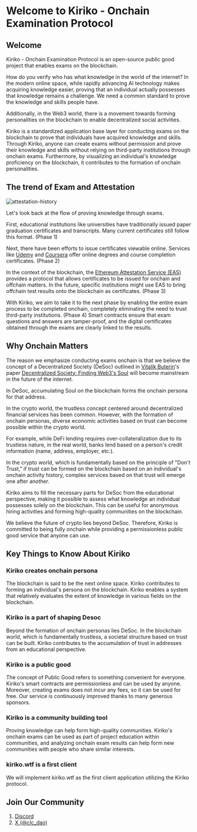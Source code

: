 # Welcome to Kiriko - Onchain Examination Protocol

## Welcome

Kiriko - Onchain Examination Protocol is an open-source public good project that enables exams on the blockchain.

How do you verify who has what knowledge in the world of the internet? In the modern online space, while rapidly advancing AI technology makes acquiring knowledge easier, proving that an individual actually possesses that knowledge remains a challenge. We need a common standard to prove the knowledge and skills people have.

Additionally, in the Web3 world, there is a movement towards forming personalities on the blockchain to enable decentralized social activities.

Kiriko is a standardized application base layer for conducting exams on the blockchain to prove that individuals have acquired knowledge and skills. Through Kiriko, anyone can create exams without permission and prove their knowledge and skills without relying on third-party institutions through onchain exams. Furthermore, by visualizing an individual's knowledge proficiency on the blockchain, it contributes to the formation of onchain personalities.

## The trend of Exam and Attestation

![attestation-history](../images/attestation-history.gif)

Let's look back at the flow of proving knowledge through exams.

First, educational institutions like universities have traditionally issued paper graduation certificates and transcripts. Many current certificates still follow this format. (Phase 1)

Next, there have been efforts to issue certificates viewable online. Services like [Udemy](https://www.udemy.com/) and [Coursera](https://www.coursera.org/) offer online degrees and course completion certificates. (Phase 2)

In the context of the blockchain, the [Ethereum Attestation Service (EAS)](https://attest.org/) provides a protocol that allows certificates to be issued for onchain and offchain matters. In the future, specific institutions might use EAS to bring offchain test results onto the blockchain as certificates. (Phase 3)

With Kiriko, we aim to take it to the next phase by enabling the entire exam process to be completed onchain, completely eliminating the need to trust third-party institutions. (Phase 4) Smart contracts ensure that exam questions and answers are tamper-proof, and the digital certificates obtained through the exams are clearly linked to the results.

## Why Onchain Matters

The reason we emphasize conducting exams onchain is that we believe the concept of a Decentralized Society (DeSoc) outlined in [Vitalik Buterin](https://x.com/VitalikButerin)'s paper [Decentralized Society: Finding Web3's Soul](https://papers.ssrn.com/sol3/papers.cfm?abstract_id=4105763) will become mainstream in the future of the internet.

In DeSoc, accumulating Soul on the blockchain forms the onchain persona for that address.

In the crypto world, the trustless concept centered around decentralized financial services has been common. However, with the formation of onchain personas, diverse economic activities based on trust can become possible within the crypto world.

For example, while DeFi lending requires over-collateralization due to its trustless nature, in the real world, banks lend based on a person's credit information (name, address, employer, etc.).

In the crypto world, which is fundamentally based on the principle of "Don't Trust," if trust can be formed on the blockchain based on an individual's onchain activity history, complex services based on that trust will emerge one after another.

Kiriko aims to fill the necessary parts for DeSoc from the educational perspective, making it possible to assess what knowledge an individual possesses solely on the blockchain. This can be useful for anonymous hiring activities and forming high-quality communities on the blockchain.

We believe the future of crypto lies beyond DeSoc. Therefore, Kiriko is committed to being fully onchain while providing a permissionless public good service that anyone can use.

## Key Things to Know About Kiriko

### Kiriko creates onchain persona

The blockchain is said to be the next online space. Kiriko contributes to forming an individual's persona on the blockchain. Kiriko enables a system that relatively evaluates the extent of knowledge in various fields on the blockchain.

### Kiriko is a part of shaping Desoc

Beyond the formation of onchain personas lies DeSoc. In the blockchain world, which is fundamentally trustless, a societal structure based on trust can be built. Kiriko contributes to the accumulation of trust in addresses from an educational perspective.

### Kiriko is a public good

The concept of Public Good refers to something convenient for everyone. Kiriko's smart contracts are permissionless and can be used by anyone. Moreover, creating exams does not incur any fees, so it can be used for free. Our service is continuously improved thanks to many generous sponsors.

### Kiriko is a community building tool

Proving knowledge can help form high-quality communities. Kiriko's onchain exams can be used as part of project education within communities, and analyzing onchain exam results can help form new communities with people who share similar interests.

### kiriko.wtf is a first client

We will implement kiriko.wtf as the first client application utilizing the Kiriko protocol.

## Join Our Community

1. [Discord](https://discord.gg/YHE4uDCVep)
2. [X (@clc_dao)](https://x.com/clc_dao)